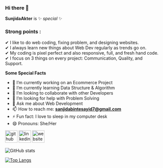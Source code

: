 ### Hi there 👋
**SunjidaAkter** is ✨ _special_ ✨

### Strong points :
 ✔ I like to do web coding, fixing problem, and designing websites. </br>
 ✔ I always learn new things about Web Dev regularly as trends go on. </br>
 ✔ My coding is pixel perfect and also responsive, full, and fresh hand code. </br>
 ✔ I focus on 3 things on every project: Communication, Quality, and Support. </br>

**Some Special Facts**

 - 🔭 I’m currently working on an Ecommerce Project
 - 🌱 I’m currently learning Data Structure & Algorithm
 - 👯 I’m looking to collaborate with other Developers
 - 🤔 I’m looking for help with Problem Solving
 - 💬 Ask me about Web Development
 - 📫 How to reach me: **sanjidabintesayid7@gmail.com**
 - ⚡ Fun fact: I love to sleep in my computer desk
 - 😄 Pronouns: She/Her

[<img src='https://cdn.jsdelivr.net/npm/simple-icons@3.0.1/icons/github.svg' alt='github' height='40'>](https://github.com/SunjidaAkter)    [<img src='https://cdn.jsdelivr.net/npm/simple-icons@3.0.1/icons/linkedin.svg' alt='linkedin' height='40'>](https://www.linkedin.com/in/https://www.linkedin.com/in/sanjida-akter-6804bb215//)     [<img src='https://cdn.jsdelivr.net/npm/simple-icons@3.0.1/icons/icloud.svg' alt='website' height='40'>](https://sunjida-akter-portfolio.netlify.app/)  



![GitHub stats](https://github-readme-stats.vercel.app/api?username=SunjidaAkter&show_icons=true&count_private=true)

[![Top Langs](https://github-readme-stats.vercel.app/api/top-langs/?username=SunjidaAkter)](https://github.com/anuraghazra/github-readme-stats)


